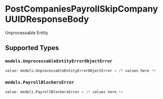 # PostCompaniesPayrollSkipCompanyUUIDResponseBody

Unprocessable Entity


## Supported Types

### `models.UnprocessableEntityErrorObjectError`

```python
value: models.UnprocessableEntityErrorObjectError = /* values here */
```

### `models.PayrollBlockersError`

```python
value: models.PayrollBlockersError = /* values here */
```

